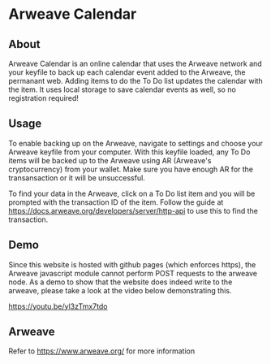 # Arweave Calendar
## About
Arweave Calendar is an online calendar that uses the Arweave network and your keyfile to back up each calendar event added to the Arweave, the permanant web. Adding items to do the To Do list updates the calendar with the item. It uses local storage to save calendar events as well, so no registration required!
## Usage
To enable backing up on the Arweave, navigate to settings and choose your Arweave keyfile from your computer. With this keyfile loaded, any To Do items will be backed up to the Arweave using AR (Arweave's cryptocurrency) from your wallet. Make sure you have enough AR for the transansaction or it will be unsuccessful. 

To find your data in the Arweave, click on a To Do list item and you will be prompted with the transaction ID of the item. Follow the guide at https://docs.arweave.org/developers/server/http-api to use this to find the transaction. 

## Demo
Since this website is hosted with github pages (which enforces https), the Arweave javascript module cannot perform POST requests to the arweave node. As a demo to show that the website does indeed write to the arweave, please take a look at the video below demonstrating this.

https://youtu.be/yl3zTmx7tdo

## Arweave
Refer to https://www.arweave.org/ for more information





